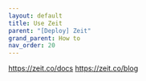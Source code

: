 ```yaml
---
layout: default
title: Use Zeit
parent: "[Deploy] Zeit"
grand_parent: How to
nav_order: 20
---
```


https://zeit.co/docs
https://zeit.co/blog

